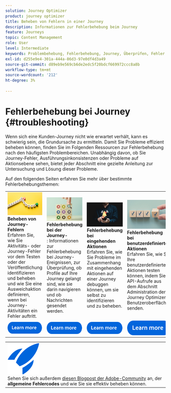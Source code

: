 ```yaml
---
solution: Journey Optimizer
product: journey optimizer
title: Beheben von Fehlern in einer Journey
description: Informationen zur Fehlerbehebung beim Journey
feature: Journeys
topic: Content Management
role: User
level: Intermediate
keywords: Problembehebung, Fehlerbehebung, Journey, Überprüfen, Fehler
exl-id: d255e9e4-301a-444a-86d3-97e0df4d3a49
source-git-commit: d89eb9e569cb6de2edc5f20bdcf669972ccc8a8b
workflow-type: tm+mt
source-wordcount: '212'
ht-degree: 3%

---
```


# Fehlerbehebung bei Journey {#troubleshooting}

Wenn sich eine Kunden-Journey nicht wie erwartet verhält, kann es schwierig sein, die Grundursache zu ermitteln. Damit Sie Probleme effizient beheben können, finden Sie im Folgenden Ressourcen zur Fehlerbehebung nach den häufigsten Problembereichen. Unabhängig davon, ob Sie Journey-Fehler, Ausführungsinkonsistenzen oder Probleme auf Aktionsebene sehen, bietet jeder Abschnitt eine gezielte Anleitung zur Untersuchung und Lösung dieser Probleme.

Auf den folgenden Seiten erfahren Sie mehr über bestimmte Fehlerbehebungsthemen:



<table style="table-layout:fixed">
  <tr style="border: 0;">
    <td>
    <a href="../building-journeys/troubleshooting.md"><img src="../assets/do-not-localize/troubleshooting.jpeg"></a>
    <div><strong>Beheben von Journey-Fehlern</strong><br/> Erfahren Sie, wie Sie Aktivitäts- oder Journey-Fehler vor dem Testen oder der Veröffentlichung identifizieren und beheben und wie Sie eine Ausweichaktion definieren, wenn bei Journey-Aktivitäten ein Fehler auftritt.</div>
    </td>
    <td>
    <a href="../building-journeys/troubleshooting-execution.md"><img src="../assets/do-not-localize/ao-audiences.jpeg"></a>
    <div><strong>Fehlerbehebung bei der Journey-</strong><br/>: Informationen zur Fehlerbehebung bei Journey-Ereignissen, zur Überprüfung, ob Profile auf Ihre Journey gelangt sind, wie sie darin navigieren und ob Nachrichten gesendet werden.</div>
    </td>
    <td>
    <a href="../building-journeys/troubleshooting-inbound.md" "><img src="../assets/do-not-localize/in-app.jpg"></a>
    <div><strong>Fehlerbehebung bei eingehenden Aktionen</strong><br/> Erfahren Sie, wie Sie Probleme im Zusammenhang mit eingehenden Aktionen auf einer Journey debuggen können, um sie selbst zu identifizieren und zu beheben.</div>
    </td>
    <td>
    <a href="../action/troubleshoot-custom-action.md"><img src="../assets/do-not-localize/lp-list.jpg"></a>
    <div><strong>Fehlerbehebung bei benutzerdefinierten Aktionen</strong><br/> Erfahren Sie, wie Sie Ihre benutzerdefinierten Aktionen testen können, indem Sie API-Aufrufe aus dem Abschnitt Administration der Journey Optimizer-Benutzeroberfläche senden.</div>
    </td>
  </tr>
  <tr style="border: 0;">
    <td align="center"><a href="../building-journeys/troubleshooting.md"><img src="../assets/do-not-localize/learn-more-button.svg"></a></td>
    <td align="center"><a href="../building-journeys/troubleshooting-execution.md"><img src="../assets/do-not-localize/learn-more-button.svg"></a></td>
    <td align="center"><a href="../building-journeys/troubleshooting-inbound.md"><img src="../assets/do-not-localize/learn-more-button.svg"></a></td>
    <td align="center"><a href="../action/troubleshoot-custom-action.md"><img src="../assets/do-not-localize/learn-more-button.svg"></a></td>
    </tr>
</table>


<table style="table-layout:fixed">
<tr style="border: 0;">
  <td>
    <div>
    <a href="https://experienceleaguecommunities.adobe.com/t5/journey-optimizer-blogs/demystifying-adobe-journey-optimizer-error-codes-root-causes-and/ba-p/760884?profile.language=de">
    <img alt="Grundlegendes zu häufigen Fehlercodes" src="../assets/do-not-localize/icon-quick-start.svg" /></a> 
    <br>Sehen Sie sich außerdem <a href="https://experienceleaguecommunities.adobe.com/t5/journey-optimizer-blogs/demystifying-adobe-journey-optimizer-error-codes-root-causes-and/ba-p/760884?profile.language=de" target="_blank">diesen Blogpost der Adobe-Community</a> an, der <strong>allgemeine Fehlercodes</strong> und wie Sie sie effektiv beheben können.
    </div>
  </td>
</tr>
</table>
